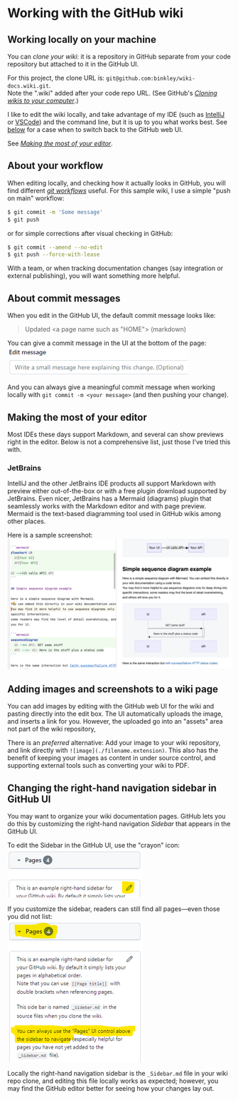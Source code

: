 # Working with the GitHub wiki

## Working locally on your machine

You can _clone your wiki_: it is a repository in GitHub separate from your
code repository but attached to it in the GitHub UI.

For this project, the clone URL is:
`git@github.com:binkley/wiki-docs.wiki.git`.<br/>
Note the ".wiki" added after your code repo URL.
(See GitHub's [_Cloning wikis to your
computer_](https://docs.github.com/en/communities/documenting-your-project-with-wikis/adding-or-editing-wiki-pages#cloning-wikis-to-your-computer).)

I like to edit the wiki locally, and take advantage of my IDE (such as
[IntelliJ](https://www.jetbrains.com/help/idea/markdown.html) or
[VSCode](https://code.visualstudio.com/docs/languages/markdown)) and the
command line, but it is up to you what works best.
See [below](#adding-images-and-screenshots-to-a-wiki-page) for a case when to
switch back to the GitHub web UI.

See [_Making the most of your editor_](#making-the-most-of-your-editor).

## About your workflow

When editing locally, and checking how it actually looks in GitHub, you will
find different _[git
workflows](https://www.atlassian.com/git/tutorials/comparing-workflows)_
useful.
For this sample wiki, I use a simple "push on main" workflow:

```sh
$ git commit -m 'Some message'
$ git push
```
or for simple corrections after visual checking in GitHub:

```sh
$ git commit --amend --no-edit
$ git push --force-with-lease
```

With a team, or when tracking documentation changes (say integration or
external publishing), you will want something more helpful.

## About commit messages

When you edit in the GitHub UI, the default commit message looks like:

> Updated \<a page name such as "HOME"\> (markdown)

You can give a commit message in the UI at the bottom of the page:<br>
![GitHub showing where you can have a Git commit message while using the UI](commit-message.png "GitHub showing where you can have a Git commit message while using the UI")

And you can always give a meaningful commit message when working locally with
`git commit -m <your message>` (and then pushing your change).

## Making the most of your editor

Most IDEs these days support Markdown, and several can show previews right in
the editor.
Below is not a comprehensive list, just those I've tried this with.

### JetBrains

IntelliJ and the other JetBrains IDE products all support Markdown with
preview either out-of-the-box or with a free plugin download supported by
JetBrains.
Even nicer, JetBrains has a Mermaid (diagrams) plugin that seamlessly works
with the Markdown editor and with page preview.
Mermaid is the text-based diagramming tool used in GitHub wikis among other
places.

Here is a sample screenshot:<br>
![Sample screenshot of Mermaid plugin](jetbrains-screenshot.png "Sample screenshot of Mermaid plugin")

## Adding images and screenshots to a wiki page

You can add images by editing with the GitHub web UI for the wiki and pasting
directly into the edit box.
The UI automatically uploads the image, and inserts a link for you.
However, the uploaded go into an "assets" area not part of the wiki repository,

There is an _preferred_ alternative:
Add your image to your wiki repository, and link directly with
`![image](./filename.extension)`.
This also has the benefit of keeping your images as content in under source
control, and supporting external tools such as converting your wiki to PDF.

## Changing the right-hand navigation sidebar in GitHub UI

You may want to organize your wiki documentation pages.
GitHub lets you do this by customizing the right-hand navigation _Sidebar_
that appears in the GitHub UI.

To edit the Sidebar in the GitHub UI, use the "crayon" icon:<br/>
![Showing in GitHub how to edit the sidebar](edit-crayon.png "Showing in GitHub how to edit the sidebar")

If you customize the sidebar, readers can still find all pages&mdash;even
those you did not list:<br/>
![Showing in GitHub how to find all pages when you have a custom sidebar](custom-sidebar.png "Showing in GitHub how to find all pages when you have a custom sidebar")

Locally the right-hand navigation sidebar is the `_Sidebar.md` file in your
wiki repo clone, and editing this file locally works as expected; however, you
may find the GitHub editor better for seeing how your changes lay out.
